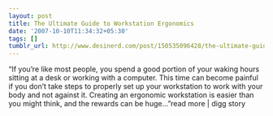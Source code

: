 ```yaml
---
layout: post
title: The Ultimate Guide to Workstation Ergonomics
date: '2007-10-10T11:34:32+05:30'
tags: []
tumblr_url: http://www.desinerd.com/post/150535096428/the-ultimate-guide-to-workstation-ergonomics
---
```

“If you’re like most people, you spend a good portion of your waking hours sitting at a desk or working with a computer. This time can become painful if you don’t take steps to properly set up your workstation to work with your body and not against it. Creating an ergonomic workstation is easier than you might think, and the rewards can be huge…”read more | digg story
